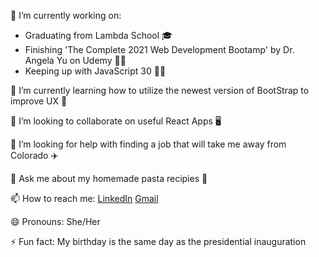

<!--
**aelise17264/aelise17264** is a ✨ _special_ ✨ repository because its `README.md` (this file) appears on your GitHub profile.

Here are some ideas to get you started:
-->

🔭 I’m currently working on:
- Graduating from Lambda School 🎓
- Finishing 'The Complete 2021 Web Development Bootamp' by Dr. Angela Yu on Udemy 👩‍💻
- Keeping up with JavaScript 30 🏃‍♀️
     
🌱 I’m currently learning how to utilize the newest version of BootStrap to improve UX 🎨

👯 I’m looking to collaborate on useful React Apps 🖥️

🤔 I’m looking for help with finding a job that will take me away from Colorado ✈️

💬 Ask me about my homemade pasta recipies 🍝

📫 How to reach me: [LinkedIn](https://www.linkedin.com/in/aelise17264/) [Gmail](aelise17264@gmail.com)

😄 Pronouns: She/Her

⚡ Fun fact: My birthday is the same day as the presidential inauguration

